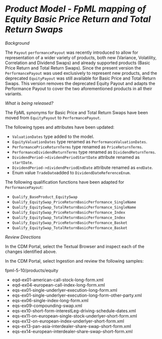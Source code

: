 # *Product Model - FpML mapping of Equity Basic Price Return and Total Return Swaps*

_Background_

The `Payout` `performancePayout` was recently introduced to allow for representation of a wider variety of products, both new (Variance, Volatility, Correlation and Dividend Swaps) and already supported products (Basic Price Return and Total Return Swaps). Since the present version the `PerformancePayout` was used exclusively to represent new products, and the deprecated `EquityPayout` was still available for Basic Price and Total Return Swaps. This version removes the deprecated Equity Payout and adapts the Performance Payout to cover the two aforementioned products in all their variants.

_What is being released?_

The FpML synonyms for Basic Price and Total Return Swaps have been moved from `EquityPayout` to `PerformancePayout`.

The following types and attributes have been updated:

- `ValuationDates` type added to the model.
- `EquityValuationDates` type renamed as `PerformanceValuationDates`.
- `PerformancePriceReturnTerms` type renamed as `PriceReturnTerms`.
- `PerformanceDividendReturnTerms` type renamed as `DividendReturnTerms`.
- `DividendPeriod->dividendPeriodStartDate` attribute renamed as `startDate`.
- `DividendPeriod->dividendPeriodEndDate` attribute renamed as `endDate`.
- Enum value `TradeDate`added to `DividendDateReferenceEnum`.

The following qualification functions have been adapted for `PerformancePayout`:

- `Qualify_BaseProduct_EquitySwap`
- `Qualify_EquitySwap_PriceReturnBasicPerformance_SingleName`
- `Qualify_EquitySwap_TotalReturnBasicPerformance_SingleName`
- `Qualify_EquitySwap_PriceReturnBasicPerformance_Index`
- `Qualify_EquitySwap_TotalReturnBasicPerformance_Index`
- `Qualify_EquitySwap_PriceReturnBasicPerformance_Basket`
- `Qualify_EquitySwap_TotalReturnBasicPerformance_Basket`

_Review Directions_

In the CDM Portal, select the Textual Browser and inspect each of the changes identified above.

In the CDM Portal, select Ingestion and review the following samples:

fpml-5-10/products/equity
- eqd-ex01-american-call-stock-long-form.xml
- eqd-ex04-european-call-index-long-form.xml
- eqs-ex01-single-underlyer-execution-long-form.xml
- eqs-ex01-single-underlyer-execution-long-form-other-party.xml
- eqs-ex06-single-index-long-form.xml
- eqs-ex09-compounding-swap.xml
- eqs-ex10-short-form-interestLeg-driving-schedule-dates.xml
- eqs-ex11-on-european-single-stock-underlyer-short-form.xml
- eqs-ex12-on-european-index-underlyer-short-form.xml
- eqs-ex13-pan-asia-interdealer-share-swap-short-form.xml
- eqs-ex14-european-interdealer-share-swap-short-form.xml
